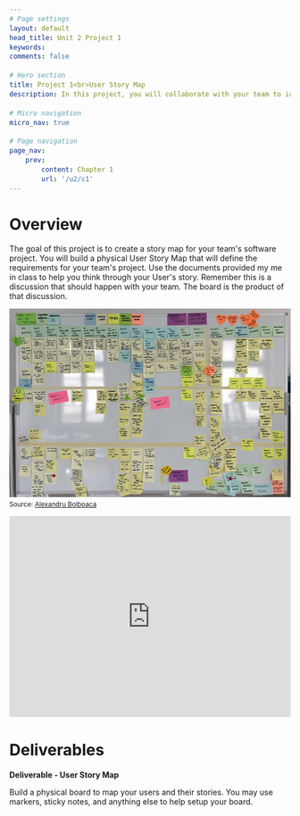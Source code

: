 ```yaml
---
# Page settings
layout: default
head_title: Unit 2 Project 1
keywords:
comments: false

# Hero section
title: Project 1<br>User Story Map
description: In this project, you will collaborate with your team to identify the users of your software and define their stories.

# Micro navigation
micro_nav: true

# Page navigation
page_nav:
    prev:
        content: Chapter 1
        url: '/u2/c1'
---
```


# Overview

The goal of this project is to create a story map for your team's software project. You will build a physical User Story Map that will define the requirements for your team's project. Use the documents provided my me in class to help you think through your User's story. Remember this is a discussion that should happen with your team. The board is the product of that discussion.

![User Story Map Example](storymap.jpg)
<small>Source: [Alexandru Bolboaca](https://mozaicworks.com/blog/3-uses-story-maps-build-better-product/)</small>

<iframe style="max-width: 640px;" width="100%" height="360" src="https://www.youtube.com/embed/k_4SchJgAI4" frameborder="0" allow="accelerometer; autoplay; encrypted-media; gyroscope; picture-in-picture" allowfullscreen></iframe>

# Deliverables

<div class="callout callout--info">
  <p><strong><b>Deliverable</b> - User Story Map</strong></p>
  <p>Build a physical board to map your users and their stories. You may use markers, sticky notes, and anything else to help setup your board.</p>
</div>
